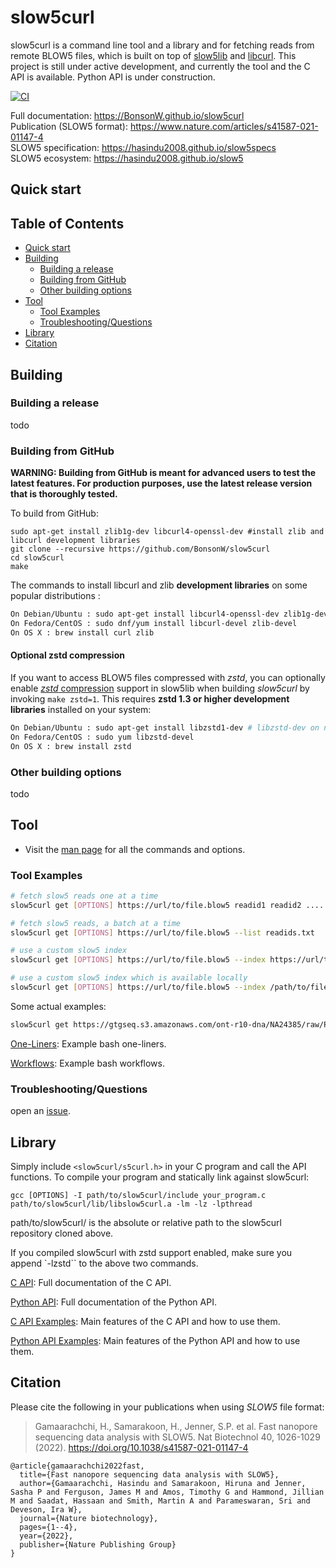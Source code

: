 # slow5curl

slow5curl is a command line tool and a library and for fetching reads from remote BLOW5 files, which is built on top of [slow5lib](https://github.com/hasindu2008/slow5lib) and [libcurl](https://curl.se/libcurl/). This project is still under active development, and currently the tool and the C API is available. Python API is under construction.

[![CI](https://github.com/BonsonW/slow5curl/actions/workflows/c-cpp.yml/badge.svg)](https://github.com/BonsonW/slow5curl/actions/workflows/c-cpp.yml)

Full documentation: https://BonsonW.github.io/slow5curl<br/>
Publication (SLOW5 format): https://www.nature.com/articles/s41587-021-01147-4<br/>
SLOW5 specification: https://hasindu2008.github.io/slow5specs<br/>
SLOW5 ecosystem: https://hasindu2008.github.io/slow5<br/>

## Quick start

## Table of Contents

- [Quick start](#quick-start)
- [Building](#building)
    - [Building a release](#building-a-release)
    - [Building from GitHub](#building-from-github)
    - [Other building options](#other-building-options)
- [Tool](#tool)
    - [Tool Examples](#tool-examples)
    - [Troubleshooting/Questions](#troubleshootingquestions)
- [Library](#library)
- [Citation](#citation)

## Building

### Building a release

todo

### Building from GitHub

**WARNING: Building from GitHub is meant for advanced users to test the latest features. For production purposes, use the latest release version that is thoroughly tested.**

To build from GitHub:

```
sudo apt-get install zlib1g-dev libcurl4-openssl-dev #install zlib and libcurl development libraries
git clone --recursive https://github.com/BonsonW/slow5curl
cd slow5curl
make
```

The commands to install libcurl and zlib __development libraries__ on some popular distributions :
```sh
On Debian/Ubuntu : sudo apt-get install libcurl4-openssl-dev zlib1g-dev
On Fedora/CentOS : sudo dnf/yum install libcurl-devel zlib-devel
On OS X : brew install curl zlib
```

#### Optional zstd compression

If you want to access BLOW5 files compressed with *zstd*, you can optionally enable [*zstd* compression](https://facebook.github.io/zstd) support in slow5lib when building *slow5curl* by invoking `make zstd=1`. This requires __zstd 1.3 or higher development libraries__ installed on your system:

```sh
On Debian/Ubuntu : sudo apt-get install libzstd1-dev # libzstd-dev on newer distributions if libzstd1-dev is unavailable
On Fedora/CentOS : sudo yum libzstd-devel
On OS X : brew install zstd
```


### Other building options

todo

## Tool

* Visit the [man page](https://bonsonw.github.io/slow5curl/commands.html) for all the commands and options.

### Tool Examples

```sh
# fetch slow5 reads one at a time
slow5curl get [OPTIONS] https://url/to/file.blow5 readid1 readid2 ....

# fetch slow5 reads, a batch at a time
slow5curl get [OPTIONS] https://url/to/file.blow5 --list readids.txt

# use a custom slow5 index
slow5curl get [OPTIONS] https://url/to/file.blow5 --index https://url/to/file.blow5.idx --list readids.txt

# use a custom slow5 index which is available locally
slow5curl get [OPTIONS] https://url/to/file.blow5 --index /path/to/file.blow5.idx --list readids.txt
```

Some actual examples:

```sh
slow5curl get https://gtgseq.s3.amazonaws.com/ont-r10-dna/NA24385/raw/PGXX22394_reads.blow5 05ef1592-a969-4eb8-b917-44ca536bec36 -o read.blow5
```

[One-Liners](https://bonsonw.github.io/slow5curl/oneliners.html): Example bash one-liners.

[Workflows](https://bonsonw.github.io/slow5curl/workflows.html): Example bash workflows.


### Troubleshooting/Questions

open an [issue](https://github.com/BonsonW/slow5curl/issues).

## Library

Simply include `<slow5curl/s5curl.h>` in your C program and call the API functions. To compile your program and statically link against slow5curl:

```
gcc [OPTIONS] -I path/to/slow5curl/include your_program.c path/to/slow5curl/lib/libslow5curl.a -lm -lz -lpthread
```

path/to/slow5curl/ is the absolute or relative path to the slow5curl repository cloned above.

If you compiled slow5curl with zstd support enabled, make sure you append `-lzstd`` to the above two commands.

[C API](https://bonsonw.github.io/slow5curl/slow5curl_api/slow5curl): Full documentation of the C API.

[Python API](): Full documentation of the Python API.

[C API Examples](https://github.com/BonsonW/slow5curl/tree/master/examples): Main features of the C API and how to use them.

[Python API Examples](): Main features of the Python API and how to use them.

## Citation

Please cite the following in your publications when using *SLOW5* file format:

> Gamaarachchi, H., Samarakoon, H., Jenner, S.P. et al. Fast nanopore sequencing data analysis with SLOW5. Nat Biotechnol 40, 1026-1029 (2022). https://doi.org/10.1038/s41587-021-01147-4

```
@article{gamaarachchi2022fast,
  title={Fast nanopore sequencing data analysis with SLOW5},
  author={Gamaarachchi, Hasindu and Samarakoon, Hiruna and Jenner, Sasha P and Ferguson, James M and Amos, Timothy G and Hammond, Jillian M and Saadat, Hassaan and Smith, Martin A and Parameswaran, Sri and Deveson, Ira W},
  journal={Nature biotechnology},
  pages={1--4},
  year={2022},
  publisher={Nature Publishing Group}
}
```

